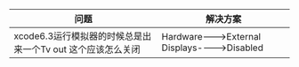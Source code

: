 问题 | 解决方案
----- | ------
xcode6.3运行模拟器的时候总是出来一个Tv out 这个应该怎么关闭 | Hardware--->External Displays---->Disabled

